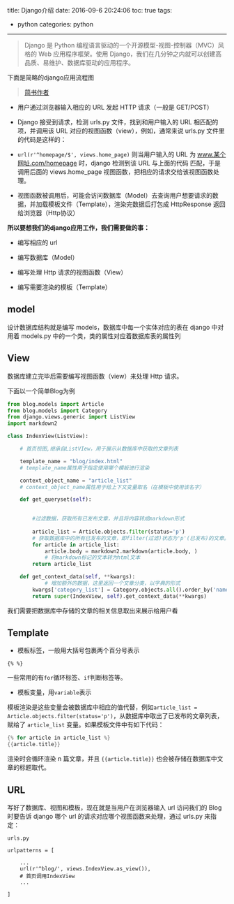 title: Django介绍
date: 2016-09-6 20:24:06
toc: true
tags:
- python
categories: python
---

>Django 是 Python 编程语言驱动的一个开源模型-视图-控制器（MVC）风格的 Web 应用程序框架。使用 Django，我们在几分钟之内就可以创建高品质、易维护、数据库驱动的应用程序。


下面是简略的django应用流程图

[](http://peihao.space/img/article/djaogo/diango_flow.png)


<!--more-->

>[简书作者](http://www.jianshu.com/p/3bf9fb2a7e31)

- 用户通过浏览器输入相应的 URL 发起 HTTP 请求（一般是 GET/POST）

- Django 接受到请求，检测 urls.py 文件，找到和用户输入的 URL 相匹配的项，并调用该 URL 对应的视图函数（view），例如，通常来说 urls.py 文件里的代码是这样的：

- `url(r'^homepage/$', views.home_page)`
则当用户输入的 URL 为 www.某个网址.com/homepage 时，django 检测到该 URL 与上面的代码 匹配，于是调用后面的 views.home_page 视图函数，把相应的请求交给该视图函数处理。

- 视图函数被调用后，可能会访问数据库（Model）去查询用户想要请求的数据，并加载模板文件（Template），渲染完数据后打包成 HttpResponse 返回给浏览器（Http协议）


**所以要想我们的django应用工作，我们需要做的事：**

- 编写相应的 url

- 编写数据库（Model）

- 编写处理 Http 请求的视图函数（View）

- 编写需要渲染的模板（Template）

## model ##

设计数据库结构就是编写 models，数据库中每一个实体对应的表在 django 中对用着 models.py 中的一个类，类的属性对应着数据库表的属性列

## View ##

数据库建立完毕后需要编写视图函数（view）来处理 Http 请求。

下面以一个简单Blog为例

```python
from blog.models import Article
from blog.models import Category
from django.views.generic import ListView
import markdown2

class IndexView(ListView): 

    # 首页视图,继承自ListVIew，用于展示从数据库中获取的文章列表

    template_name = "blog/index.html"
    # template_name属性用于指定使用哪个模板进行渲染

    context_object_name = "article_list"
    # context_object_name属性用于给上下文变量取名（在模板中使用该名字）

    def get_queryset(self):
        

        #过滤数据，获取所有已发布文章，并且将内容转成markdown形式
        
        article_list = Article.objects.filter(status='p')
        # 获取数据库中的所有已发布的文章，即filter(过滤)状态为'p'(已发布)的文章。
        for article in article_list:
            article.body = markdown2.markdown(article.body, )
            # 将markdown标记的文本转为html文本
        return article_list

    def get_context_data(self, **kwargs):
            # 增加额外的数据，这里返回一个文章分类，以字典的形式
        kwargs['category_list'] = Category.objects.all().order_by('name')
        return super(IndexView, self).get_context_data(**kwargs)
```

我们需要把数据库中存储的文章的相关信息取出来展示给用户看


## Template ##


- 模板标签，一般用大括号包裹两个百分号表示
```
{% %}
```

一些常用的有`for`循环标签、`if`判断标签等。

- 模板变量，用`variable`表示

模板渲染是这些变量会被数据库中相应的值代替，例如`article_list = Article.objects.filter(status='p')`，从数据库中取出了已发布的文章列表，赋给了 `article_list` 变量。如果模板文件中有如下代码：

```c
{% for article in article_list %}
{{article.title}}
```

渲染时会循环渲染 n 篇文章，并且 `{{article.title}}` 也会被存储在数据库中文章的标题取代。

## URL ##

写好了数据库、视图和模板，现在就是当用户在浏览器输入 url 访问我们的 Blog 时要告诉 django 哪个 url 的请求对应哪个视图函数来处理，通过 urls.py 来指定：


```
urls.py

urlpatterns = [

    ...
    url(r'^blog/', views.IndexView.as_view()),
    # 首页调用IndexView
    ...

]
```